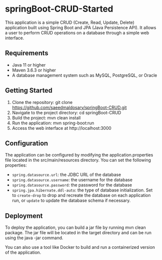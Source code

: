 # springBoot-CRUD-Started

This application is a simple CRUD (Create, Read, Update, Delete) application built using Spring Boot and JPA (Java Persistence API). It allows a user to perform CRUD operations on a database through a simple web interface.

## Requirements
- Java 11 or higher
- Maven 3.6.3 or higher
- A database management system such as MySQL, PostgreSQL, or Oracle

## Getting Started
1. Clone the repository: git clone https://github.com/saeedmaldosary/springBoot-CRUD.git
2. Navigate to the project directory: cd springBoot-CRUD
3. Build the project: mvn clean install
4. Run the application: mvn spring-boot:run
5. Access the web interface at http://localhost:3000

## Configuration
The application can be configured by modifying the application.properties file located in the src/main/resources directory. You can set the following properties:

- `spring.datasource.url`: the JDBC URL of the database
- `spring.datasource.username`: the username for the database
- `spring.datasource.password`: the password for the database
- `spring.jpa.hibernate.ddl-auto`: the type of database initialization. Set to `create-drop` to drop and recreate the database on each application run, or `update` to update the database schema if necessary.

## Deployment
To deploy the application, you can build a jar file by running mvn clean package. The jar file will be located in the target directory and can be run using the java -jar command.

You can also use a tool like Docker to build and run a containerized version of the application.
